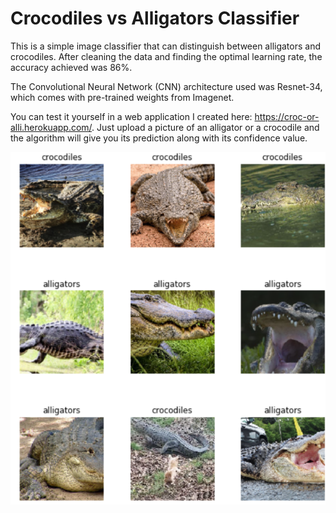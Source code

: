 # Crocodiles vs Alligators Classifier

This is a simple image classifier that can distinguish between alligators and crocodiles. After cleaning the data and finding the optimal learning rate, the accuracy achieved was 86%. 

The Convolutional Neural Network (CNN) architecture used was Resnet-34, which comes with pre-trained weights from Imagenet.

You can test it yourself in a web application I created here: https://croc-or-alli.herokuapp.com/. Just upload a picture of an alligator or a crocodile and the algorithm will give you its prediction along with its confidence value.

<img src="https://github.com/mlsmall/crocodiles-vs-alligators-classifier/blob/master/crocs.png" width="625" />
